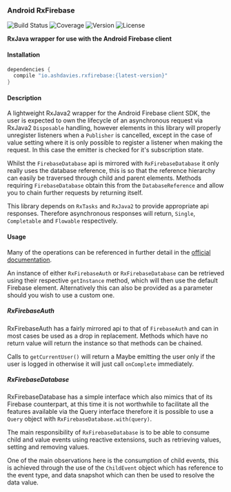 ### Android RxFirebase
![Build Status](https://img.shields.io/travis/ashdavies/rx-firebase.svg)
![Coverage](https://img.shields.io/codecov/c/github/ashdavies/rx-firebase.svg)
![Version](https://img.shields.io/badge/version-1.2.1-yellowgreen.svg)
![License](https://img.shields.io/badge/license-apache%202.0-blue.svg)

**RxJava wrapper for use with the Android Firebase client**

#### Installation
```gradle
dependencies {
  compile "io.ashdavies.rxfirebase:{latest-version}"
}
```

#### Description
A lightweight RxJava2 wrapper for the Android Firebase client SDK, the user is expected
to own the lifecycle of an asynchronous request via RxJava2 `Disposable` handling, however elements
in this library will properly unregister listeners when a `Publisher` is cancelled, except in the
case of value setting where it is only possible to register a listener when making the request.
In this case the emitter is checked for it's subscription state.

Whilst the `FirebaseDatabase` api is mirrored with `RxFirebaseDatabase` it only really uses the
database reference, this is so that the reference hierarchy can easily be traversed through child
and parent elements. Methods requiring `FirebaseDatabase` obtain this from the `DatabaseReference`
and allow you to chain further requests by returning itself.

This library depends on `RxTasks` and `RxJava2` to provide appropriate api responses.
Therefore asynchronous responses will return, `Single`, `Completable` and `Flowable` respectively.

#### Usage
Many of the operations can be referenced in further detail in the
[official documentation](https://firebase.google.com/docs/).

An instance of either `RxFirebaseAuth` or `RxFirebaseDatabase` can be retrieved using their 
respective `getInstance` method, which will then use the default Firebase element. Alternatively 
this can also be provided as a parameter should you wish to use a custom one.

##### RxFirebaseAuth
RxFirebaseAuth has a fairly mirrored api to that of `FirebaseAuth` and can in most cases be used
as a drop in replacement. Methods which have no return value will return the instance so that
methods can be chained.

Calls to `getCurrentUser()` will return a Maybe emitting the user only if the user is logged in
otherwise it will just call `onComplete` immediately.


##### RxFirebaseDatabase
RxFirebaseDatabase has a simple interface which also mimics that of its Firebase counterpart, at
this time it is not worthwhile to facilitate all the features available via the Query interface
therefore it is possible to use a `Query` object with `RxFirebaseDatabase.with(query)`.

The main responsibility of `RxFirebaseDatabase` is to be able to consume child and value events
using reactive extensions, such as retrieving values, setting and removing values.

One of the main observations here is the consumption of child events, this is achieved through
the use of the `ChildEvent` object which has reference to the event type, and data snapshot which
can then be used to resolve the data value.

